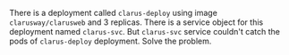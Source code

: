 There is a deployment called `clarus-deploy` using image `clarusway/clarusweb` and 3 replicas. There is a service object for this deployment named `clarus-svc`. But `clarus-svc` service couldn't catch the pods of `clarus-deploy` deployment. Solve the problem.